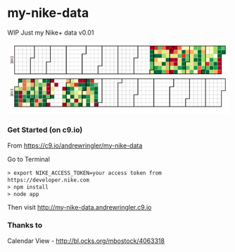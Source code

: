 my-nike-data
============

WIP Just my Nike+ data v0.01

![Andrew's NikePlus Data from Aug 2012 to 2013](documentation/nike-data.png)

### Get Started (on c9.io)
From https://c9.io/andrewringler/my-nike-data

Go to Terminal

    > export NIKE_ACCESS_TOKEN=your access token from https://developer.nike.com
    > npm install
    > node app
    
Then visit http://my-nike-data.andrewringler.c9.io

### Thanks to
Calendar View - http://bl.ocks.org/mbostock/4063318